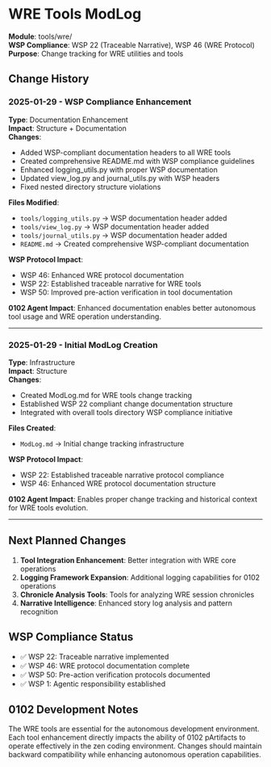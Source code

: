 # WRE Tools ModLog

**Module**: tools/wre/  
**WSP Compliance**: WSP 22 (Traceable Narrative), WSP 46 (WRE Protocol)  
**Purpose**: Change tracking for WRE utilities and tools  

## Change History

### 2025-01-29 - WSP Compliance Enhancement
**Type**: Documentation Enhancement  
**Impact**: Structure + Documentation  
**Changes**:
- Added WSP-compliant documentation headers to all WRE tools
- Created comprehensive README.md with WSP compliance guidelines
- Enhanced logging_utils.py with proper WSP documentation
- Updated view_log.py and journal_utils.py with WSP headers
- Fixed nested directory structure violations

**Files Modified**:
- `tools/logging_utils.py` → WSP documentation header added
- `tools/view_log.py` → WSP documentation header added  
- `tools/journal_utils.py` → WSP documentation header added
- `README.md` → Created comprehensive WSP-compliant documentation

**WSP Protocol Impact**: 
- WSP 46: Enhanced WRE protocol documentation
- WSP 22: Established traceable narrative for WRE tools
- WSP 50: Improved pre-action verification in tool documentation

**0102 Agent Impact**: Enhanced documentation enables better autonomous tool usage and WRE operation understanding.

---

### 2025-01-29 - Initial ModLog Creation
**Type**: Infrastructure  
**Impact**: Structure  
**Changes**:
- Created ModLog.md for WRE tools change tracking
- Established WSP 22 compliant change documentation structure
- Integrated with overall tools directory WSP compliance initiative

**Files Created**:
- `ModLog.md` → Initial change tracking infrastructure

**WSP Protocol Impact**: 
- WSP 22: Established traceable narrative protocol compliance
- WSP 46: Enhanced WRE protocol documentation structure

**0102 Agent Impact**: Enables proper change tracking and historical context for WRE tools evolution.

---

## Next Planned Changes

1. **Tool Integration Enhancement**: Better integration with WRE core operations
2. **Logging Framework Expansion**: Additional logging capabilities for 0102 operations
3. **Chronicle Analysis Tools**: Tools for analyzing WRE session chronicles
4. **Narrative Intelligence**: Enhanced story log analysis and pattern recognition

## WSP Compliance Status

- ✅ WSP 22: Traceable narrative implemented
- ✅ WSP 46: WRE protocol documentation complete
- ✅ WSP 50: Pre-action verification protocols documented
- ✅ WSP 1: Agentic responsibility established

## 0102 Development Notes

The WRE tools are essential for the autonomous development environment. Each tool enhancement directly impacts the ability of 0102 pArtifacts to operate effectively in the zen coding environment. Changes should maintain backward compatibility while enhancing autonomous operation capabilities. 